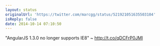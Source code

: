 ```yaml
---
layout: status
originalUrl: 'https://twitter.com/marcgg/status/521921051635503104'
isReply: false
date: 2014-10-14 07:10:50
---
```


"AngularJS 1.3.0 no longer supports IE8" ~ http://t.co/qDCFrP0JMl
